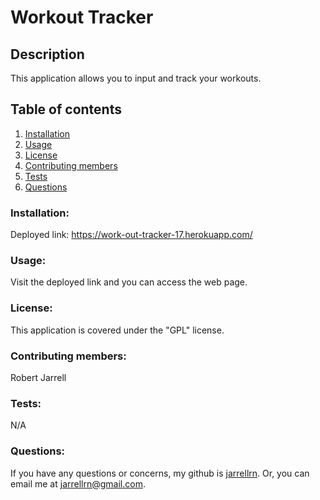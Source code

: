 # Workout Tracker

## Description

This application allows you to input and track your workouts.

## Table of contents

1. [Installation](#installation)
2. [Usage](#usage)
3. [License](#license)
4. [Contributing members](#contributing)
5. [Tests](#tests)
6. [Questions](#questions)

### Installation: <a name="installation"></a>

Deployed link: https://work-out-tracker-17.herokuapp.com/

### Usage: <a name="usage"></a>

Visit the deployed link and you can access the web page.

### License: <a name="license"></a>

This application is covered under the "GPL" license.

### Contributing members: <a name="contributing"></a>

Robert Jarrell

### Tests: <a name="tests"></a>

N/A

### Questions: <a name="questions"></a>

If you have any questions or concerns, my github is [jarrellrn](https://github.com/jarrellrn). Or, you can email me at jarrellrn@gmail.com.
